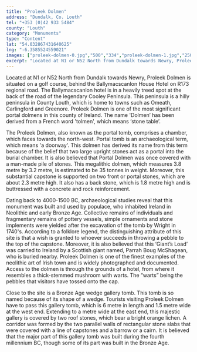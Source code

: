 ```yaml
---
title: "Proleek Dolmen"
address: "Dundalk, Co. Louth"
tel: "+353 (0)42 933 5484"
county: "Louth"
category: "Monuments"
type: "Content"
lat: "54.032867431640625"
lng: "-6.3585524559021"
images: ["proleek-dolmen-0.jpg","500","334","proleek-dolmen-1.jpg","250","330","proleek-dolmen-2.jpg","400","265","proleek-dolmen-4.jpg","225","300"]
excerpt: "Located at N1 or N52 North from Dundalk towards Newry, Proleek Dolmen is situated on a golf course, behind the Ballymacscanlon House Hotel on R173 reg..."
---
```

<p>Located at N1 or N52 North from Dundalk towards Newry, Proleek Dolmen is situated on a golf course, behind the Ballymacscanlon House Hotel on R173 regional road. The Ballymacscanlon hotel is in a heavily treed spot at the back of the road of the legendary Cooley Peninsula. This peninsula is a hilly peninsula in County Louth, which is home to towns such as Omeath, Carlingford and Greenore. Proleek Dolmen is one of the most significant portal dolmens in this county of Ireland. The name 'Dolmen&rsquo; has been derived from a French word 'tolmen', which means &lsquo;stone table&rsquo;. </p>  
    <p>The Proleek Dolmen, also known as the portal tomb, comprises a chamber, which faces towards the north-west. Portal tomb is an archaeological term, which means 'a doorway'. This dolmen has derived its name from this term because of the belief that two large upright stones act as a portal into the burial chamber. It is also believed that Portal Dolmen was once covered with a man-made pile of stones. This megalithic dolmen, which measures 3.8 metre by 3.2 metre, is estimated to be 35 tonnes in weight. Moreover, this substantial capstone is supported on two front or portal stones, which are about 2.3 metre high. It also has a back stone, which is 1.8 metre high and is buttressed with a concrete and rock reinforcement.</p>  
    <p>Dating back to 4000-1500 BC, archaeological studies reveal that this monument was built and used by populace, who inhabited Ireland in Neolithic and early Bronze Age. Collective remains of individuals and fragmentary remains of pottery vessels, simple ornaments and stone implements were yielded after the excavation of the tomb by Wright in 1740's. According to a folklore legend, the distinguishing attribute of this site is that a wish is granted to whoever succeeds in throwing a pebble to the top of the capstone. Moreover, it is also believed that this &lsquo;Giant&rsquo;s Load&rsquo; was carried to Ireland by a Scottish giant named, Parrah Boug McShagean, who is buried nearby. Proleek Dolmen is one of the finest examples of the neolithic art of Irish town and is widely photographed and documented. Access to the dolmen is through the grounds of a hotel, from where it resembles a thick-stemmed mushroom with warts. The &ldquo;warts&rdquo; being the pebbles that visitors have tossed onto the cap.</p>  
    <p>Close to the site is a Bronze Age wedge gallery tomb. This tomb is so named because of its shape of a wedge. Tourists visiting Proleek Dolmen have to pass this gallery tomb, which is 6 metre in length and 1.5 metre wide at the west end. Extending to a metre wide at the east end, this majestic gallery is covered by two roof stones, which bear a bright orange lichen. A corridor was formed by the two parallel walls of rectangular stone slabs that were covered with a line of capstones and a barrow or a cairn. It is believed that the major part of this gallery tomb was built during the fourth millennium BC, though some of its part was built in the Bronze Age.</p>